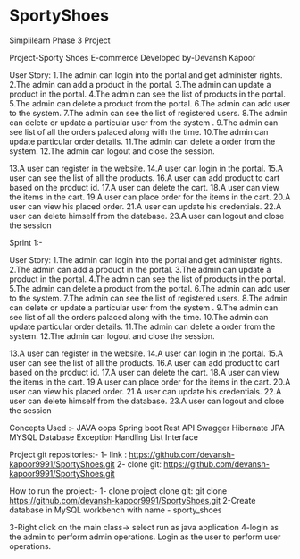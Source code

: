 # SportyShoes
Simplilearn Phase 3 Project

Project-Sporty Shoes E-commerce
Developed by-Devansh Kapoor

User Story:
1.The admin can login into the portal and get administer rights.
2.The admin can add a product in the portal.
3.The admin can update a product in the portal.
4.The admin can see the list of products in the portal.
5.The admin can delete a product from the portal.
6.The admin can add user to the system.
7.The admin can see the list of registered users.
8.The admin can delete or update a particular user from the system .
9.The admin can see list of all the orders palaced along with the time.
10.The admin can update particular order details.
11.The admin can delete a order from the system.
12.The admin can logout and close the session.

13.A user can register in the website.
14.A user can login in the portal.
15.A user can see the list of all the products.
16.A user can add  product to cart based on the product id.
17.A user can delete the cart.
18.A user can view the items in the cart.
19.A user can  place order for the items in the cart.
20.A user can view his placed order.
21.A user can update his credentials.
22.A user can delete himself from the database.
23.A user can logout and close the session

Sprint 1:-

User Story:
1.The admin can login into the portal and get administer rights.
2.The admin can add a product in the portal.
3.The admin can update a product in the portal.
4.The admin can see the list of products in the portal.
5.The admin can delete a product from the portal.
6.The admin can add user to the system.
7.The admin can see the list of registered users.
8.The admin can delete or update a particular user from the system .
9.The admin can see list of all the orders palaced along with the time.
10.The admin can update particular order details.
11.The admin can delete a order from the system.
12.The admin can logout and close the session.

13.A user can register in the website.
14.A user can login in the portal.
15.A user can see the list of all the products.
16.A user can add  product to cart based on the product id.
17.A user can delete the cart.
18.A user can view the items in the cart.
19.A user can  place order for the items in the cart.
20.A user can view his placed order.
21.A user can update his credentials.
22.A user can delete himself from the database.
23.A user can logout and close the session


Concepts Used :-
JAVA oops
Spring boot
Rest API
Swagger
Hibernate
JPA
MYSQL Database
Exception Handling
List Interface

Project git repositories:-
1- link : https://github.com/devansh-kapoor9991/SportyShoes.git
2- clone git: https://github.com/devansh-kapoor9991/SportyShoes.git

How to run the project:-
1- clone project 
	clone git: git clone https://github.com/devansh-kapoor9991/SportyShoes.git
2-Create database in MySQL workbench with name - sporty_shoes
  
3-Right click on the main class-> select run as java application
4-login as the admin to perform admin operations. Login as the user to perform user operations.

